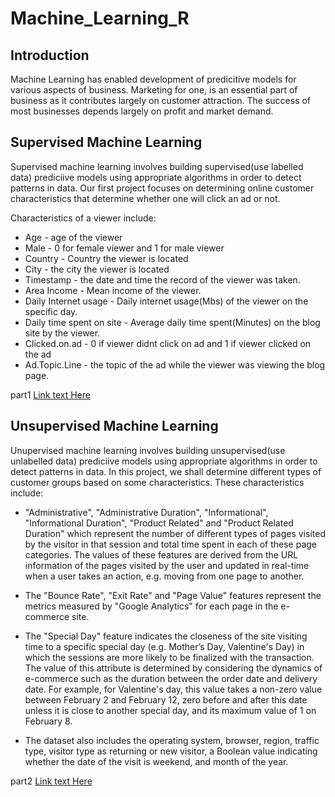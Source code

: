 # Machine_Learning_R

## Introduction

Machine Learning has enabled development of predicitive models for various aspects of business. Marketing for one, is an essential part of business as it contributes largely on customer attraction. The success of most businesses depends largely on profit and market demand. 

## Supervised Machine Learning

Supervised machine learning involves building supervised(use labelled data) prediciive models using appropriate algorithms in order to detect patterns in data. 
Our first project focuses on determining online customer characteristics that determine whether one will click an ad or not.

Characteristics of a viewer include:
* Age - age of the viewer
* Male - 0 for female viewer and 1 for male viewer 
* Country - Country the viewer is located
* City - the city the viewer is located
* Timestamp - the date and time the record of the viewer was taken.
* Area Income - Mean income of the viewer.
* Daily Internet usage - Daily internet usage(Mbs) of the viewer on the specific day.
* Daily time spent on site - Average daily time spent(Minutes) on the blog site by the viewer. 
* Clicked.on.ad - 0 if viewer didnt click on ad and 1 if viewer clicked on the ad
* Ad.Topic.Line - the topic of the ad while the viewer was viewing the blog page.


part1 
[Link text Here](https://rpubs.com/Magguire/910156)

## Unsupervised Machine Learning
Unupervised machine learning involves building unsupervised(use unlabelled data) prediciive models using appropriate algorithms in order to detect patterns in data.
In this project, we shall determine different types of customer groups based on some characteristics. These characteristics include:

* "Administrative", "Administrative Duration", "Informational", "Informational Duration", "Product Related" and "Product Related Duration" which represent the number of different types of pages visited by the visitor in that session and total time spent in each of these page categories. The values of these features are derived from the URL information of the pages visited by the user and updated in real-time when a user takes an action, e.g. moving from one page to another.

* The "Bounce Rate", "Exit Rate" and "Page Value" features represent the metrics measured by "Google Analytics" for each page in the e-commerce site. 

* The "Special Day" feature indicates the closeness of the site visiting time to a specific special day (e.g. Mother’s Day, Valentine's Day) in which the sessions are more likely to be finalized with the transaction. The value of this attribute is determined by considering the dynamics of e-commerce such as the duration between the order date and delivery date. For example, for Valentine's day, this value takes a non-zero value between February 2 and February 12, zero before and after this date unless it is close to another special day, and its maximum value of 1 on February 8.

* The dataset also includes the operating system, browser, region, traffic type, visitor type as returning or new visitor, a Boolean value indicating whether the date of the visit is weekend, and month of the year.


part2 
[Link text Here](https://rpubs.com/Magguire/911252)

